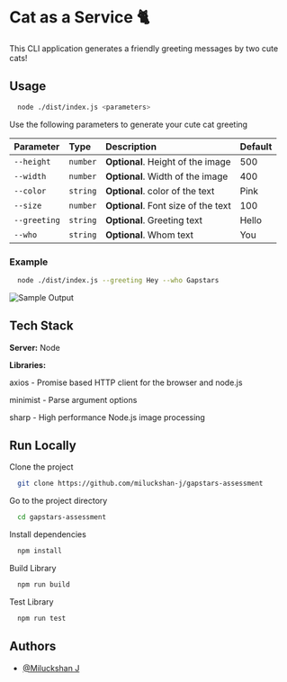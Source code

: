 
# Cat as a Service 🐈

This CLI application generates a friendly greeting messages by two cute cats!


## Usage

```bash
  node ./dist/index.js <parameters>
```

Use the following parameters to generate your cute cat greeting

| Parameter | Type     | Description                | Default         |       
| :-------- | :------- | :------------------------- | :------------------------- |
| `--height` | `number` | **Optional**. Height of the image | 500 |
| `--width` | `number` | **Optional**. Width of the image | 400 |
| `--color` | `string` | **Optional**. color of the text | Pink |
| `--size` | `number` | **Optional**. Font size of the text | 100 |
| `--greeting` | `string` | **Optional**. Greeting text | Hello |
| `--who` | `string` | **Optional**. Whom text | You |

### Example

```bash
  node ./dist/index.js --greeting Hey --who Gapstars 
```

![Sample Output](https://res.cloudinary.com/dufl0llvg/image/upload/v1663483445/cat.png)


## Tech Stack

**Server:** Node

**Libraries:** 

axios - Promise based HTTP client for the browser and node.js

minimist - Parse argument options

sharp - High performance Node.js image processing

## Run Locally

Clone the project

```bash
  git clone https://github.com/miluckshan-j/gapstars-assessment
```

Go to the project directory

```bash
  cd gapstars-assessment
```

Install dependencies

```bash
  npm install
```

Build Library

```bash
  npm run build
```

Test Library

```bash
  npm run test
```

## Authors

- [@Miluckshan J](https://github.com/miluckshan-j)

